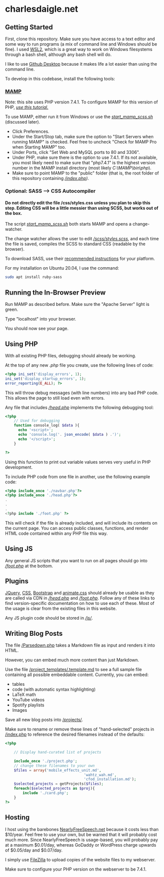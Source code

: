 # charlesdaigle.net

## Getting Started

First, clone this repository. Make sure you have access to a text editor and some way to run programs (a mix of command line and Windows should be fine). I used [WSL2](https://learn.microsoft.com/en-us/windows/wsl/install), which is a great way to work on Windows filesystems through a bash shell, although any bash shell will do.

I like to use [Github Desktop](https://desktop.github.com/) because it makes life a lot easier than using the command line.

To develop in this codebase, install the following tools:
### [MAMP](https://www.mamp.info/en/downloads/)
Note: this site uses PHP version 7.4.1. To configure MAMP for this version of PHP, *[use this tutorial.](https://stackoverflow.com/questions/16783558/how-can-i-add-additional-php-versions-to-mamp)*

To use MAMP, either run it from Windows or use the *[start_mamp_scss.sh](https://github.com/charlesdaigle/charlesdaigle.net/blob/a55d07655c5a3a267f08e6d6142802ce3784d237/start_mamp_scss.sh)* (discussed later).

+ Click Preferences.
+ Under the Start/Stop tab, make sure the option to "Start Servers when running MAMP" is checked. Feel free to uncheck "Check for MAMP Pro when Starting MAMP" too.
+ Under Ports, click "Set Web and MySQL ports to 80 and 3306".
+ Under PHP, make sure there is the option to use 7.4.1. If its not available, you most likely need to make sure that "php7.4.1" is the highest version number in the MAMP install directory (most likely *C:\MAMP\bin\php*).
+ Make sure to point MAMP to the "public" folder (that is, the root folder of this repository containing *[/index.php](https://github.com/charlesdaigle/charlesdaigle.net/blob/bf764f8634a064effc3bd8d46293021d27596918/index.php))*.

### Optional: SASS --> CSS Autocompiler
#### Do **not** directly edit the file /css/styles.css unless you plan to skip this step. Editing CSS will be a little messier than using SCSS, but works out of the box.
The script *[start_mamp_scss.sh](https://github.com/charlesdaigle/charlesdaigle.net/blob/a55d07655c5a3a267f08e6d6142802ce3784d237/start_mamp_scss.sh)* both starts MAMP and opens a change-watcher.

The change watcher allows the user to edit *[/scss/styles.scss](https://github.com/charlesdaigle/charlesdaigle.net/blob/a55d07655c5a3a267f08e6d6142802ce3784d237/start_mamp_scss.sh)*, and each time the file is saved, compiles the SCSS to standard CSS (readable by the browser). 

To download SASS, use their [recommended instructions](https://sass-lang.com/install) for your platform.

For my installation on Ubuntu 20.04, I use the command:
```sh
sudo apt install ruby-sass
```

## Running the In-Browser Preview
Run MAMP as described before. Make sure the "Apache Server" light is green.

Type "localhost" into your browser.

You should now see your page.

## Using PHP
With all existing PHP files, debugging should already be working.

At the top of any new *.php* file you create, use the following lines of code:
```php
<?php ini_set('display_errors', 1);
ini_set('display_startup_errors', 1);
error_reporting(E_ALL); ?>
```

This will throw debug messages (with line numbers) into any bad PHP code. This allows the page to still load even with errors.

Any file that includes *[/head.php](https://github.com/charlesdaigle/charlesdaigle.net/blob/bf764f8634a064effc3bd8d46293021d27596918/head.php)* implements the following debugging tool:

```php
<?php
    // Used for debugging
    function console_log( $data ){
      echo '<script>';
      echo 'console.log('. json_encode( $data ) .')';
      echo '</script>';
    }

?>
```

Using this function to print out variable values serves very useful in PHP development.

To include PHP code from one file in another, use the following example code:
```php
<?php include_once './navbar.php'?>
<?php include_once './head.php'?>
.
.
.
<?php include './foot.php' ?>
```

This will check if the file is already included, and will include its contents on the current page. You can access public classes, functions, and render HTML code contained within any PHP file this way.



## Using JS
Any general JS scripts that you want to run on all pages should go into *[/foot.php](https://github.com/charlesdaigle/charlesdaigle.net/blob/bf764f8634a064effc3bd8d46293021d27596918/foot.php)* at the bottom.

## Plugins
[JQuery](https://api.jquery.com/), [CSS](https://developer.mozilla.org/en-US/docs/Web/CSS), [Bootstrap](https://getbootstrap.com/docs/5.0/getting-started/introduction/) and [animate.css](https://animate.style/) should already be usable as they are called via CDN in *[/head.php](https://github.com/charlesdaigle/charlesdaigle.net/blob/bf764f8634a064effc3bd8d46293021d27596918/head.php)* and *[/foot.php](https://github.com/charlesdaigle/charlesdaigle.net/blob/bf764f8634a064effc3bd8d46293021d27596918/foot.php)*. Follow any of these links to find version-specific documentation on how to use each of these. Most of the usage is clear from the existing files in this website.

Any JS plugin code should be stored in *[/js/](https://github.com/charlesdaigle/charlesdaigle.net/tree/bf764f8634a064effc3bd8d46293021d27596918/js)*.

## Writing Blog Posts
The file [/Parsedown.php](https://github.com/charlesdaigle/charlesdaigle.net/blob/e59495c537aed22fc3f00708a7dfed97d1e498ad/Parsedown.php) takes a Markdown file as input and renders it into HTML. 

However, you can embed much more content than just Markdown.

Use the file [/project_templates/.template.md](https://github.com/charlesdaigle/charlesdaigle.net/blob/e7bd97ff47bc7716516c39db854150bba06eae8c/project_templates/.template.md) to see a full sample file containing all possible embeddable content. Currently, you can embed:
+ tables
+ code (with automatic syntax highlighting)
+ LaTeX math
+ YouTube videos
+ Spotify playlists
+ Images

Save all new blog posts into [/projects/](https://github.com/charlesdaigle/charlesdaigle.net/tree/e7bd97ff47bc7716516c39db854150bba06eae8c/projects).

Make sure to rename or remove these lines of "hand-selected" projects in [/index.php](https://github.com/charlesdaigle/charlesdaigle.net/blob/e7bd97ff47bc7716516c39db854150bba06eae8c/index.php) to reference the desired filenames instead of the defaults:

```php
<?php

    // Display hand-curated list of projects

    include_once './project.php';
    // change these filenames to your own
    $files = array('mobile_effects_unit.md',
                                    'wahtz_wah.md',
                                    'cfod_installation.md');
    $selected_projects = getProjects($files);
    foreach($selected_projects as $proj){
        include './card.php';
    }
?>
```

## Hosting
I host using the barebones [NearlyFreeSpeech.net](https://www.nearlyfreespeech.net/) because it costs less than $10/year. Feel free to use your own, but be warned that it will probably cost much more. Since NearlyFreeSpeech is usage-based, you will probably pay at a maximum $0.01/day, whereas GoDaddy or WordPress charge upwards of $0.05/day and $0.07/day. 

I simply use [FileZilla](https://filezilla-project.org/) to upload copies of the website files to my webserver. 

Make sure to configure your PHP version on the webserver to be 7.4.1.

